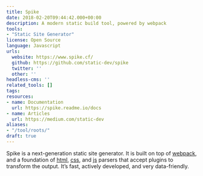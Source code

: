 ```yaml
---
title: Spike
date: 2018-02-20T09:44:42.000+00:00
description: A modern static build tool, powered by webpack
tools:
- "Static Site Generator"
license: Open Source
language: Javascript
urls:
  website: https://www.spike.cf/
  github: https://github.com/static-dev/spike
  twitter: ''
  other: ''
headless-cms: ''
related_tools: []
tags: 
resources:
- name: Documentation
  url: https://spike.readme.io/docs
- name: Articles
  url: https://medium.com/static-dev
aliases:
- "/tool/roots/"
draft: true
---
```

Spike is a next-generation static site generator. It is built on top of [webpack](https://webpack.github.io/), and a foundation of [html](http://reshape.ml/), [css](http://postcss.org/), and [js](http://babeljs.io/) parsers that accept plugins to transform the output. It’s fast, actively developed, and very data-friendly.
